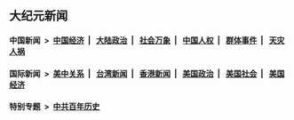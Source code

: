 ## 大纪元新闻

#### 中国新闻 &nbsp;>&nbsp; [中国经济](indexes/ncid283/README.md?07112045) &nbsp;| &nbsp; [大陆政治](indexes/ncid277/README.md?07112045) &nbsp;| &nbsp; [社会万象](indexes/ncid282/README.md?07112045) &nbsp;| &nbsp; [中国人权](indexes/ncid278/README.md?07112045) &nbsp;| &nbsp; [群体事件](indexes/ncid279/README.md?07112045) &nbsp;| &nbsp; [天灾人祸](indexes/ncid280/README.md?07112045)

#### 国际新闻 &nbsp;>&nbsp; [美中关系](indexes/nf1412576/README.md?07112045) &nbsp;| &nbsp; [台湾新闻](indexes/ncid1349361/README.md?07112045) &nbsp;| &nbsp; [香港新闻](indexes/ncid1349362/README.md?07112045) &nbsp;| &nbsp; [美国政治](indexes/ncid1078159/README.md?07112045) &nbsp;| &nbsp; [美国社会](indexes/ncid1078160/README.md?07112045) &nbsp;| &nbsp; [美国经济](indexes/ncid1078158/README.md?07112045)

#### 特别专题 &nbsp;>&nbsp; [中共百年历史](https://github.com/easy2view/epoch-special/blob/master/README.md?07112045)  
